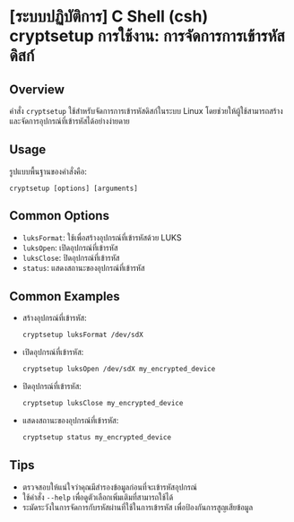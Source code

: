 # [ระบบปฏิบัติการ] C Shell (csh) cryptsetup การใช้งาน: การจัดการการเข้ารหัสดิสก์

## Overview
คำสั่ง `cryptsetup` ใช้สำหรับจัดการการเข้ารหัสดิสก์ในระบบ Linux โดยช่วยให้ผู้ใช้สามารถสร้างและจัดการอุปกรณ์ที่เข้ารหัสได้อย่างง่ายดาย

## Usage
รูปแบบพื้นฐานของคำสั่งคือ:
```
cryptsetup [options] [arguments]
```

## Common Options
- `luksFormat`: ใช้เพื่อสร้างอุปกรณ์ที่เข้ารหัสด้วย LUKS
- `luksOpen`: เปิดอุปกรณ์ที่เข้ารหัส
- `luksClose`: ปิดอุปกรณ์ที่เข้ารหัส
- `status`: แสดงสถานะของอุปกรณ์ที่เข้ารหัส

## Common Examples
- สร้างอุปกรณ์ที่เข้ารหัส:
  ```bash
  cryptsetup luksFormat /dev/sdX
  ```
  
- เปิดอุปกรณ์ที่เข้ารหัส:
  ```bash
  cryptsetup luksOpen /dev/sdX my_encrypted_device
  ```

- ปิดอุปกรณ์ที่เข้ารหัส:
  ```bash
  cryptsetup luksClose my_encrypted_device
  ```

- แสดงสถานะของอุปกรณ์ที่เข้ารหัส:
  ```bash
  cryptsetup status my_encrypted_device
  ```

## Tips
- ตรวจสอบให้แน่ใจว่าคุณมีสำรองข้อมูลก่อนที่จะเข้ารหัสอุปกรณ์
- ใช้คำสั่ง `--help` เพื่อดูตัวเลือกเพิ่มเติมที่สามารถใช้ได้
- ระมัดระวังในการจัดการกับรหัสผ่านที่ใช้ในการเข้ารหัส เพื่อป้องกันการสูญเสียข้อมูล